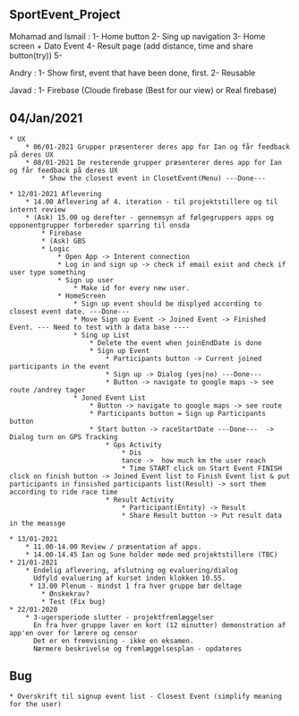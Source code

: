 ## SportEvent_Project


Mohamad and Ismail : 
	 1- Home button 
	 2- Sing up navigation 
	 3- Home screen + Dato Event 
	 4- Result page (add distance, time and share button(try))
	 5- 

 Andry : 
	  1- Show first, event that have been done, first.
	  2- Reusable 

 Javad : 
 	1- Firebase (Cloude firebase (Best for our view) or Real firebase)


## 04/Jan/2021
    * UX 
        * 06/01-2021 Grupper præsenterer deres app for Ian og får feedback på deres UX
        * 08/01-2021 De resterende grupper præsenterer deres app for Ian og får feedback på deres UX
            * Show the closest event in ClosetEvent(Menu) ---Done--- 
            
    * 12/01-2021 Aflevering 
        * 14.00 Aflevering af 4. iteration - til projektstillere og til internt review
        * (Ask) 15.00 og derefter - gennemsyn af følgegruppers apps og opponentgrupper forbereder sparring til onsda
            * Firebase
            * (Ask) GBS
            * Logic
                * Open App -> Interent connection
                * Log in and sign up -> check if email exist and check if user type something
                * Sign up user
                    * Make id for every new user. 
                * HomeScreen
                    * Sign up event should be displyed according to closest event date. ---Done--- 
                    * Move Sign up Event -> Joined Event -> Finished Event. --- Need to test with a data base ---- 
                    * Sing up List 
                        * Delete the event when joinEndDate is done 
                        * Sign up Event 
                            * Participants button -> Current joined participants in the event
                            * Sign up -> Dialog (yes|no) ---Done--- 
                            * Button -> navigate to google maps -> see route /andrey tager
                    * Joned Event List 
                        * Button -> navigate to google maps -> see route
                        * Participants button = Sign up Participants button 
                        * Start button -> raceStartDate ---Done---  -> Dialog turn on GPS Tracking  
                            * Gps Activity 
                                * Dis
                                tance ->  how much km the user reach 
                                * Time START click on Start Event FINISH click on finish button -> Joined Event list to Finish Event list & put participants in finsished participants list(Result) -> sort them according to ride race time 
                            * Result Activity 
                                * Participant(Entity) -> Result    
                                * Share Result button -> Put result data in the meassge 

    * 13/01-2021 
        * 11.00-14.00 Review / præsentation af apps.
        * 14.00-14.45 Ian og Sune holder møde med projektstillere (TBC)
    * 21/01-2021 
        * Endelig aflevering, afslutning og evaluering/dialog
          Udfyld evaluering af kurset inden klokken 10.55.
         * 13.00 Plenum - mindst 1 fra hver gruppe bør deltage
            * Ønskekrav?
            * Test (Fix bug)
    * 22/01-2020 
        * 3-ugersperiode slutter - projektfremlæggelser
          En fra hver gruppe laver en kort (12 minutter) demonstration af app'en over for lærere og censor
          Det er en fremvisning - ikke en eksamen.
          Nærmere beskrivelse og fremlæggelsesplan - opdateres

## Bug
    * Overskrift til signup event list - Closest Event (simplify meaning for the user)
  